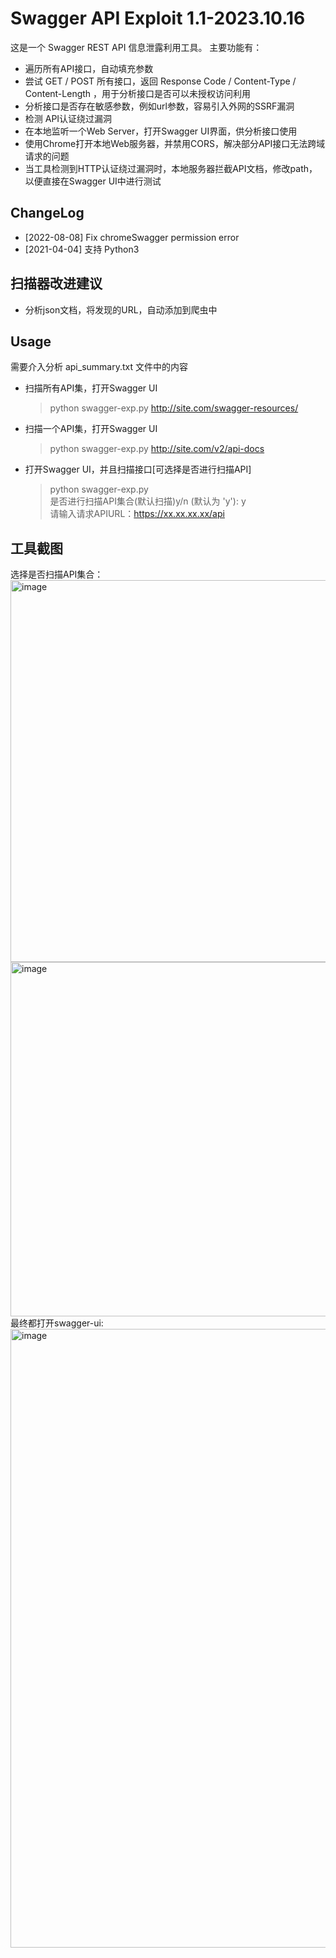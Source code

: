 # **Swagger API Exploit 1.1-2023.10.16**

这是一个 Swagger REST API 信息泄露利用工具。 主要功能有：

* 遍历所有API接口，自动填充参数
* 尝试 GET / POST 所有接口，返回 Response Code / Content-Type / Content-Length ，用于分析接口是否可以未授权访问利用
* 分析接口是否存在敏感参数，例如url参数，容易引入外网的SSRF漏洞
* 检测 API认证绕过漏洞
* 在本地监听一个Web Server，打开Swagger UI界面，供分析接口使用
* 使用Chrome打开本地Web服务器，并禁用CORS，解决部分API接口无法跨域请求的问题
* 当工具检测到HTTP认证绕过漏洞时，本地服务器拦截API文档，修改path，以便直接在Swagger UI中进行测试

## ChangeLog
* [2022-08-08] Fix chromeSwagger permission error
* [2021-04-04] 支持 Python3 

## 扫描器改进建议

* 分析json文档，将发现的URL，自动添加到爬虫中

## Usage

需要介入分析 api_summary.txt 文件中的内容

* 扫描所有API集，打开Swagger UI

  > python swagger-exp.py http://site.com/swagger-resources/

* 扫描一个API集，打开Swagger UI

  > python swagger-exp.py http://site.com/v2/api-docs

* 打开Swagger UI，并且扫描接口[可选择是否进行扫描API]

  > python swagger-exp.py<br>
  > 是否进行扫描API集合(默认扫描)y/n (默认为 'y'): y<br>
  > 请输入请求APIURL：https://xx.xx.xx.xx/api

## 工具截图
选择是否扫描API集合：<br>
<img width="611" alt="image" src="https://github.com/ZcR1c/swagger-exp_1016/assets/37270009/f4a8ad4d-430c-42a1-b660-a81fc5c343e2">
<img width="567" alt="image" src="https://github.com/ZcR1c/swagger-exp_1016/assets/37270009/e48ab2d4-fd21-4900-9294-5571f6b0802e">
最终都打开swagger-ui:<br>
<img width="990" alt="image" src="https://github.com/ZcR1c/swagger-exp_1016/assets/37270009/35c1bc7c-ea3c-4155-910f-fd9865232217">


